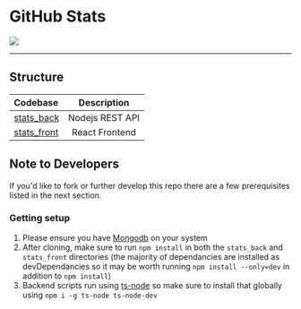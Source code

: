 # GitHub Stats
<img src="https://api.mygitstats.com/svg/40807825"></img>

---

## Structure
| Codebase                  | Description           |
| :------------------------ | :-------------------: |
| [stats_back](stats_back)  | Nodejs REST API       |
| [stats_front](stats_front)| React Frontend        |

## Note to Developers
If you'd like to fork or further develop this repo there are a few prerequisites listed in the next section.
### Getting setup
1. Please ensure you have [Mongodb](https://www.mongodb.com/try/download/community) on your system
2. After cloning, make sure to run `npm install` in both the `stats_back` and `stats_front` directories (the majority of
dependancies are installed as devDependancies so it may be worth running `npm install --only=dev` in addition to `npm install`)
3. Backend scripts run using [ts-node](https://www.npmjs.com/package/ts-node?activeTab=versions) so make sure to install that globally using `npm i -g ts-node ts-node-dev`
